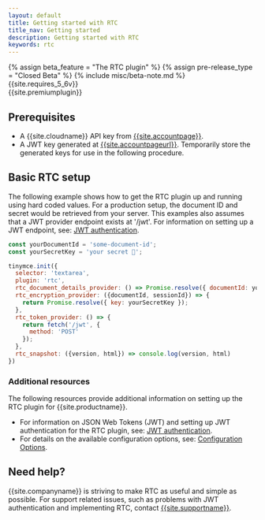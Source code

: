 ```yaml
---
layout: default
title: Getting started with RTC
title_nav: Getting started
description: Getting started with RTC
keywords: rtc
---
```


{% assign beta_feature = "The RTC plugin" %}
{% assign pre-release_type = "Closed Beta" %}
{% include misc/beta-note.md %}
{{site.requires_5_6v}}<br>
{{site.premiumplugin}}<br>

## Prerequisites

* A {{site.cloudname}} API key from [{{site.accountpage}}]({{site.accountsignup}}).
* A JWT key generated at [{{site.accountpageurl}}]({{site.accountpageurl}}). Temporarily store the generated keys for use in the following procedure.

## Basic RTC setup

The following example shows how to get the RTC plugin up and running using hard coded values. For a production setup, the document ID and secret would be retrieved from your server. This examples also assumes that a JWT provider endpoint exists at '/jwt'. For information on setting up a JWT endpoint, see: [JWT authentication]({{site.baseurl}}/rtc/jwt-authentication/).

```js
const yourDocumentId = 'some-document-id';
const yourSecretKey = 'your secret 🔑';

tinymce.init({
  selector: 'textarea',
  plugin: 'rtc',
  rtc_document_details_provider: () => Promise.resolve({ documentId: yourDocumentId }).
  rtc_encryption_provider: ({documentId, sessionId}) => {
    return Promise.resolve({ key: yourSecretKey });
  },
  rtc_token_provider: () => {
    return fetch('/jwt', {
      method: 'POST'
    });
  },
  rtc_snapshot: ({version, html}) => console.log(version, html)
})
```

### Additional resources

The following resources provide additional information on setting up the RTC plugin for {{site.productname}}.

* For information on JSON Web Tokens (JWT) and setting up JWT authentication for the RTC plugin, see: [JWT authentication]({{site.baseurl}}/rtc/jwt-authentication/).
* For details on the available configuration options, see: [Configuration Options]({{site.baseurl}}/rtc/configuration/).

## Need help?

{{site.companyname}} is striving to make RTC as useful and simple as possible. For support related issues, such as problems with JWT authentication and implementing RTC, contact [{{site.supportname}}]({{site.supporturl}}).
